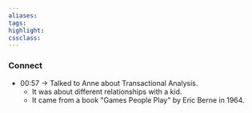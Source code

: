 ```yaml
---
aliases:  
tags:
highlight:  
cssclass:
---
```


### Connect
- 00:57 → Talked to Anne about Transactional Analysis. 
	- It was about different relationships with a kid.
	- It came from a book "Games People Play" by Eric Berne in 1964.
